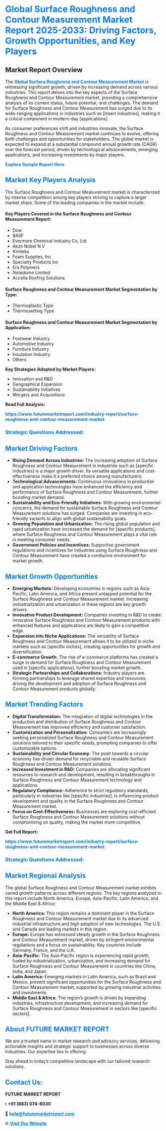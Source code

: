<h1 style="color: #007BFF;">Global Surface Roughness and Contour Measurement Market Report 2025-2033: Driving Factors, Growth Opportunities, and Key Players</h1>

<section id="overview">
<h2>Market Report Overview</h2>
<p>The <a href="https://www.futuremarketreport.com/industry-report/surface-roughness-and-contour-measurement-market" style="color: #007BFF; text-decoration: none;"><strong>Global Surface Roughness and Contour Measurement Market</strong></a> is witnessing significant growth, driven by increasing demand across various industries. This report delves into the key aspects of the Surface Roughness and Contour Measurement market, providing a comprehensive analysis of its current status, future potential, and challenges. The demand for Surface Roughness and Contour Measurement has surged due to its wide-ranging applications in industries such as [insert industries], making it a critical component in modern-day [applications].</p>
<p>As consumer preferences shift and industries innovate, the Surface Roughness and Contour Measurement market continues to evolve, offering both challenges and opportunities for stakeholders. The global market is expected to expand at a substantial compound annual growth rate (CAGR) over the forecast period, driven by technological advancements, emerging applications, and increasing investments by major players.</p>
</section>

<section id="overview">
<p><a href="https://www.futuremarketreport.com/request-sample/reportId=32963" style="color: #007BFF; text-decoration: none;"><strong>Explore Sample Report Here</strong></a></p>
</section>

<section id="key-players">
<h2 style="color: #007BFF;">Market Key Players Analysis</h2>
<p>The Surface Roughness and Contour Measurement market is characterized by intense competition among key players striving to capture a larger market share. Some of the leading companies in the market include:</p>
<h4>Key Players Covered in the Surface Roughness and Contour Measurement Report:</h4>
<ul><li>Dow</li><li>BASF</li><li>Evermore Chemical Industry Co, Ltd</li><li>Akzo Nobel N.V</li><li>Kimteks</li><li>Foam Supplies, Inc</li><li>Specialty Products Inc</li><li>Era Polymers</li><li>Notedome Limited</li><li>Accella Roofing Solutions</li></ul>
<h4>Surface Roughness and Contour Measurement Market Segmentation by Type:</h4>
<ul><li>Thermoplastic Type</li><li>Thermosetting Type</li></ul>

<h4>Surface Roughness and Contour Measurement Market Segmentation by Application:</h4>
<ul><li>Footwear Industry</li><li>Automotive Industry</li><li>Furniture Industry</li><li>Insulation Industry</li><li>Others</li></ul>
<p><strong>Key Strategies Adopted by Market Players:</strong></p>
<ul>
<li>Innovation and R&D</li>
<li>Geographical Expansion</li>
<li>Sustainability Initiatives</li>
<li>Mergers and Acquisitions</li>
</ul>
</section>

<section>
<p><strong>Read Full Analysis: </strong></p><a href="https://www.futuremarketreport.com/industry-report/surface-roughness-and-contour-measurement-market" style="color: #007BFF; text-decoration: none;"><strong>https://www.futuremarketreport.com/industry-report/surface-roughness-and-contour-measurement-market</strong></a>
<h3 style="color: #007BFF;">Strategic Questions Addressed:</h3>
</section>

<section id="driving-factors">
<h2 style="color: #007BFF;">Market Driving Factors</h2>
<ul>
<li><strong>Rising Demand Across Industries:</strong> The increasing adoption of Surface Roughness and Contour Measurement in industries such as [specific industries] is a major growth driver. Its versatile applications and cost-effectiveness make it a preferred choice among manufacturers.</li>
<li><strong>Technological Advancements:</strong> Continuous innovations in production and application technologies have enhanced the efficiency and performance of Surface Roughness and Contour Measurement, further boosting market demand.</li>
<li><strong>Sustainability and Eco-Friendly Initiatives:</strong> With growing environmental concerns, the demand for sustainable Surface Roughness and Contour Measurement solutions has surged. Companies are investing in eco-friendly variants to align with global sustainability goals.</li>
<li><strong>Growing Population and Urbanization:</strong> The rising global population and rapid urbanization have increased the demand for [specific products], where Surface Roughness and Contour Measurement plays a vital role in meeting consumer needs.</li>
<li><strong>Government Policies and Incentives:</strong> Supportive government regulations and incentives for industries using Surface Roughness and Contour Measurement have created a conducive environment for market growth.</li>
</ul>
</section>

<section id="growth-opportunities">
<h2 style="color: #007BFF;">Market Growth Opportunities</h2>
<ul>
<li><strong>Emerging Markets:</strong> Developing economies in regions such as Asia-Pacific, Latin America, and Africa present untapped potential for the Surface Roughness and Contour Measurement market. Increasing industrialization and urbanization in these regions are key growth drivers.</li>
<li><strong>Innovative Product Development:</strong> Companies investing in R&D to create innovative Surface Roughness and Contour Measurement products with enhanced features and applications are likely to gain a competitive edge.</li>
<li><strong>Expansion into Niche Applications:</strong> The versatility of Surface Roughness and Contour Measurement allows it to be utilized in niche markets such as [specific niches], creating opportunities for growth and diversification.</li>
<li><strong>E-commerce Growth:</strong> The rise of e-commerce platforms has created a surge in demand for Surface Roughness and Contour Measurement used in [specific applications], further boosting market growth.</li>
<li><strong>Strategic Partnerships and Collaborations:</strong> Industry players are forming partnerships to leverage shared expertise and resources, driving the development and adoption of Surface Roughness and Contour Measurement products globally.</li>
</ul>
</section>

<section id="trending-factors">
<h2 style="color: #007BFF;">Market Trending Factors</h2>
<ul>
<li><strong>Digital Transformation:</strong> The integration of digital technologies in the production and distribution of Surface Roughness and Contour Measurement has improved efficiency and customer satisfaction.</li>
<li><strong>Customization and Personalization:</strong> Consumers are increasingly seeking personalized Surface Roughness and Contour Measurement solutions tailored to their specific needs, prompting companies to offer customizable options.</li>
<li><strong>Sustainability and Circular Economy:</strong> The push towards a circular economy has driven demand for recyclable and reusable Surface Roughness and Contour Measurement solutions.</li>
<li><strong>Increased Investment in R&D:</strong> Companies are allocating significant resources to research and development, resulting in breakthroughs in Surface Roughness and Contour Measurement technology and applications.</li>
<li><strong>Regulatory Compliance:</strong> Adherence to strict regulatory standards, particularly in industries like [specific industries], is influencing product development and quality in the Surface Roughness and Contour Measurement market.</li>
<li><strong>Focus on Cost-Effectiveness:</strong> Businesses are exploring cost-efficient Surface Roughness and Contour Measurement solutions without compromising on quality, making the market more competitive.</li>
</ul>
</section>

<section>
<p><strong>Get Full Report: </strong></p><a href="https://www.futuremarketreport.com/industry-report/surface-roughness-and-contour-measurement-market" style="color: #007BFF; text-decoration: none;"><strong>https://www.futuremarketreport.com/industry-report/surface-roughness-and-contour-measurement-market</strong></a>
<h3 style="color: #007BFF;">Strategic Questions Addressed:</h3>
</section>


<section id="regional-analysis">
<h2 style="color: #007BFF;">Market Regional Analysis</h2>
<p>The global Surface Roughness and Contour Measurement market exhibits varied growth patterns across different regions. The key regions analyzed in this report include North America, Europe, Asia-Pacific, Latin America, and the Middle East & Africa:</p>
<ul>
<li><strong>North America:</strong> This region remains a dominant player in the Surface Roughness and Contour Measurement market due to its advanced industrial infrastructure and high adoption of new technologies. The U.S. and Canada are leading markets in this region.</li>
<li><strong>Europe:</strong> Europe has witnessed steady growth in the Surface Roughness and Contour Measurement market, driven by stringent environmental regulations and a focus on sustainability. Key countries include Germany, France, and the U.K.</li>
<li><strong>Asia-Pacific:</strong> The Asia-Pacific region is experiencing rapid growth, fueled by industrialization, urbanization, and increasing demand for Surface Roughness and Contour Measurement in countries like China, India, and Japan.</li>
<li><strong>Latin America:</strong> Emerging markets in Latin America, such as Brazil and Mexico, present significant opportunities for the Surface Roughness and Contour Measurement market, supported by growing industrial activities and investments.</li>
<li><strong>Middle East & Africa:</strong> The region’s growth is driven by expanding industries, infrastructure development, and increasing demand for Surface Roughness and Contour Measurement in sectors like [specific sectors].</li>
</ul>
</section>

<footer>
<h2 style="color: #007BFF;">About FUTURE MARKET REPORT</h2>
<p>We are a trusted name in market research and advisory services, delivering actionable insights and strategic support to businesses across diverse industries. Our expertise lies in offering:</p>

<p>Stay ahead in today’s competitive landscape with our tailored research solutions.</p>

<h2 style="color: #007BFF;">Contact Us:</h2>
<p><strong>FUTURE MARKET REPORT</strong></p>
<p>📞 <strong>+91 (883) 074-8030</strong></p>
<p>📧 <strong><a href="mailto:help@futuremarketreport.com" style="color: #007BFF;">help@futuremarketreport.com</a></strong></p>
<p>🌐 <strong><a href="https://www.futuremarketreport.com/" style="color: #007BFF;">Visit Our Website</a></strong></p>
</footer>
